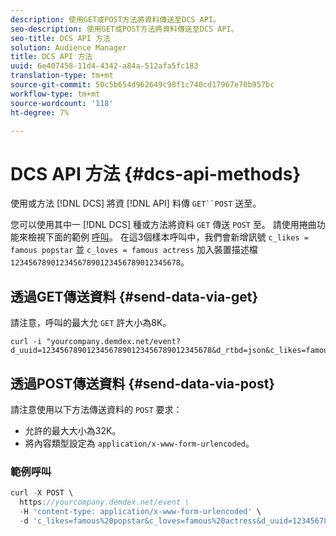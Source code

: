 ```yaml
---
description: 使用GET或POST方法將資料傳送至DCS API。
seo-description: 使用GET或POST方法將資料傳送至DCS API。
seo-title: DCS API 方法
solution: Audience Manager
title: DCS API 方法
uuid: 6e407458-11d4-4342-a84a-512afa5fc183
translation-type: tm+mt
source-git-commit: 50c5b654d962649c98f1c740cd17967e70b957bc
workflow-type: tm+mt
source-wordcount: '118'
ht-degree: 7%

---
```



# DCS API 方法 {#dcs-api-methods}

使用或方法 [!DNL DCS] 將資 [!DNL API] 料傳 `GET``POST` 送至。

您可以使用其中一 [!DNL DCS] 種或方法將資料 `GET` 傳送 `POST` 至。 請使用捲曲功能來檢視下面的範例 [呼叫](https://curl.haxx.se/)。 在這3個樣本呼叫中，我們會新增訊號 `c_likes = famous popstar` 並 `c_loves = famous actress` 加入裝置描述檔 `12345678901234567890123456789012345678`。


## 透過GET傳送資料 {#send-data-via-get}

請注意，呼叫的最大允 `GET` 許大小為8K。

```
curl -i "yourcompany.demdex.net/event?d_uuid=12345678901234567890123456789012345678&d_rtbd=json&c_likes=famous%20popstar&c_loves=famous%20actress"
```

## 透過POST傳送資料 {#send-data-via-post}

請注意使用以下方法傳送資料的 `POST` 要求：

* 允許的最大大小為32K。
* 將內容類型設定為 `application/x-www-form-urlencoded`。

### 範例呼叫

```js
curl -X POST \
  https://yourcompany.demdex.net/event \
  -H 'content-type: application/x-www-form-urlencoded' \
  -d 'c_likes=famous%20popstar&c_loves=famous%20actress&d_uuid=12345678901234567890123456789012345678'
```
